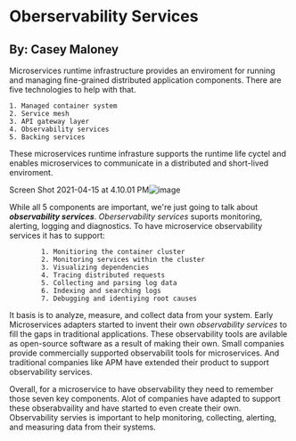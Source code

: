 # Oberservability Services
## By: Casey Maloney 


Microservices runtime infrastructure provides an enviroment for running and managing fine-grained distributed application components. There are five technologies to help with that.

    1. Managed container system 
    2. Service mesh 
    3. API gateway layer 
    4. Observability services 
    5. Backing services 

These microservices runtime infrasture supports the runtime life cyctel and enables microservices to communicate in a distributed and short-lived enviroment. 

Screen Shot 2021-04-15 at 4.10.01 PM![image](https://user-images.githubusercontent.com/77736692/114932068-13413e00-9e05-11eb-90cf-7ed0c172599b.png)

While all 5 components are important, we're just going to talk about ***observability services***. 
_Oberservability services_ suports monitoring, alerting, logging and diagnostics. 
To have microservice observability services it has to support: 

            1. Monitioring the container cluster 
            2. Monitoring services within the cluster 
            3. Visualizing dependencies 
            4. Tracing distributed requests 
            5. Collecting and parsing log data 
            6. Indexing and searching logs 
            7. Debugging and identiying root causes 



It basis is to analyze, measure, and collect data from your system. Early Microservices adapters started to invent their own _observability services_ to fill the gaps in traditional applications. These observability tools are avilable as open-source software as a result of making their own. Small companies provide commercially supported observabilit tools for microservices. And traditional companies like APM have extended their product to support observability services. 


Overall, for a microservice to have observability they need to remember those seven key components. Alot of companies have adapted to support these obserabvaility and have started to even create their own. Observability servies is important to help monitoring, collecting, alerting, and measuring data from their systems. 
